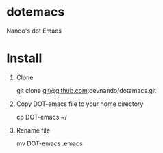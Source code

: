 # dotemacs
Nando's dot Emacs

# Install

1) Clone

   git clone git@github.com:devnando/dotemacs.git

2) Copy DOT-emacs file to your home directory

   cp DOT-emacs ~/

3) Rename file

   mv DOT-emacs .emacs

